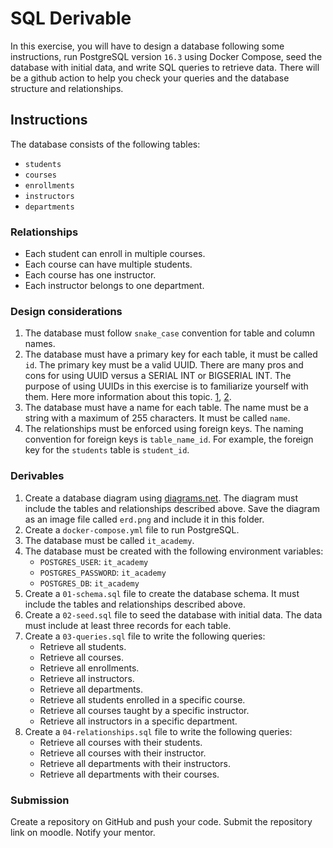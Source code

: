 # SQL Derivable

In this exercise, you will have to design a database following some instructions, run PostgreSQL version `16.3` using Docker Compose, seed the database with initial data, and write SQL queries to retrieve data. There will be a github action to help you check your queries and the database structure and relationships.

## Instructions

The database consists of the following tables:

- `students`
- `courses`
- `enrollments`
- `instructors`
- `departments`

### Relationships

- Each student can enroll in multiple courses.
- Each course can have multiple students.
- Each course has one instructor.
- Each instructor belongs to one department.

### Design considerations

1. The database must follow `snake_case` convention for table and column names.
2. The database must have a primary key for each table, it must be called `id`. The primary key must be a valid UUID. There are many pros and cons for using UUID versus a SERIAL INT or BIGSERIAL INT. The purpose of using UUIDs in this exercise is to familiarize yourself with them. Here more information about this topic. [1](https://www.baeldung.com/uuid-vs-sequential-id-as-primary-key), [2](https://medium.com/@selieshjksofficial/leveraging-uuids-as-primary-keys-in-your-applications-85efcd0163bb).
3. The database must have a name for each table. The name must be a string with a maximum of 255 characters. It must be called `name`.
4. The relationships must be enforced using foreign keys. The naming convention for foreign keys is `table_name_id`. For example, the foreign key for the `students` table is `student_id`.

### Derivables

1. Create a database diagram using [diagrams.net](https://app.diagrams.net/). The diagram must include the tables and relationships described above. Save the diagram as an image file called `erd.png` and include it in this folder.
2. Create a `docker-compose.yml` file to run PostgreSQL. 
3. The database must be called `it_academy`.
4. The database must be created with the following environment variables:
   - `POSTGRES_USER`: `it_academy`
   - `POSTGRES_PASSWORD`: `it_academy`
   - `POSTGRES_DB`: `it_academy`
5. Create a `01-schema.sql` file to create the database schema. It must include the tables and relationships described above.
6. Create a `02-seed.sql` file to seed the database with initial data. The data must include at least three records for each table.
7. Create a `03-queries.sql` file to write the following queries:
   - Retrieve all students.
   - Retrieve all courses.
   - Retrieve all enrollments.
   - Retrieve all instructors.
   - Retrieve all departments.
   - Retrieve all students enrolled in a specific course.
   - Retrieve all courses taught by a specific instructor.
   - Retrieve all instructors in a specific department.
8. Create a `04-relationships.sql` file to write the following queries:
   - Retrieve all courses with their students.
   - Retrieve all courses with their instructor.
   - Retrieve all departments with their instructors.
   - Retrieve all departments with their courses.

### Submission

Create a repository on GitHub and push your code. Submit the repository link on moodle. Notify your mentor.